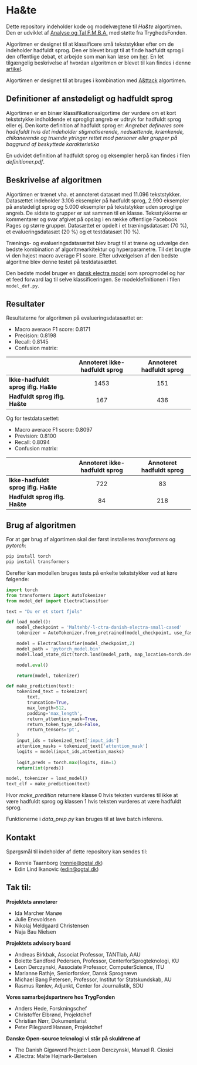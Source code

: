 # Ha&te
Dette repository indeholder kode og modelvægtene til *Ha&te* algortimen. Den er udviklet af [Analyse og Tal F.M.B.A.](www.ogtal.dk) med støtte fra TryghedsFonden. 

Algoritmen er designet til at klassificere små tekststykker efter om de indeholder hadfuldt sprog. Den er blevet brugt til at finde hadfuldt sprog i den offentlige debat, et arbejde som man kan læse om [her](https://strapi.ogtal.dk/uploads/966f1ebcfa9942d3aef338e9920611f4.pdf). En let tilgængelig beskrivelse af hvordan algoritmen er blevet til kan findes i denne [artikel](https://politiken.dk/indland/art8214841/S%C3%A5dan-fik-en-astrofysiker-og-hans-kollegaer-en-superalgoritme-til-at-forst%C3%A5-hvorn%C3%A5r-vi-mennesker-sviner-hinanden-til-p%C3%A5-Facebook).  

Algortimen er designet til at bruges i kombination med [A&ttack](https://github.com/ogtal/A-ttack) algortimen. 

## Definitioner af anstødeligt og hadfuldt sprog

Algortimen er en binær klassifikationsalgortime der vurdere om et kort tekststykke indholdende et sprogligt angreb er udtryk for hadfuldt sprog eller ej. 
Den korte definition af hadfuldt sprog er:
*Angrebet defineres som hadefuldt hvis det indeholder stigmatiserende, nedsættende, krænkende, chikanerende og truende ytringer rettet mod personer eller grupper på baggrund af beskyttede karakteristika*

En udvidet definition af hadfuldt sprog og eksempler herpå kan findes i filen *definitioner.pdf*.

## Beskrivelse af algoritmen

Algortimen er trænet vha. et annoteret datasæt med 11.096 tekststykker. Datasættet indeholder 3.106 eksempler på hadfuldt sprog, 2.990 eksempler på anstødeligt sprog og 5.000 eksempler på tekststykker uden sproglige angreb. De sidste to grupper er sat sammen til en klasse. Teksstykkerne er kommentarer og svar afgivet på opslag i en række offentlige Facebook Pages og større grupper. Datasættet er opdelt i et træningsdatasæt (70 %), et evalueringsdatasæt (20 %) og et testdatasæt (10 %).  

Trænings- og evalueringsdatasættet blev brugt til at træne og udvælge den bedste kombination af algoritmearkitektur og hyperparametre. Til det brugte vi den højest macro average F1 score. Efter udvælgelsen af den bedste algoritme blev denne testet på testdatasættet. 

Den bedste model bruger en [dansk electra model](https://huggingface.co/Maltehb/-l-ctra-danish-electra-small-uncased#) som sprogmodel og har et feed forward lag til selve klassificeringen. Se modeldefinitionen i filen `model_def.py`. 

## Resultater
		
Resultaterne for algoritmen på evalueringsdatasættet er: 
 - Macro averace F1 score: 0.8171
 - Precision: 0.8198 
 - Recall: 0.8145 
 - Confusion matrix:

|         | Annoteret ikke-hadfuldt sprog | Annoteret hadfuldt sprog  |
| ------------- |:-------------:| :-----:|
| **Ikke-hadfuldt sprog iflg. Ha&te** | 1453 | 151 |
| **Hadfuldt sprog iflg. Ha&te**      | 167  | 436 |


Og for testdatasættet:
 - Macro averace F1 score: 0.8097
 - Prevision: 0.8100  
 - Recall: 0.8094
 - Confusion matrix:

|         | Annoteret ikke-hadfuldt sprog | Annoteret hadfuldt sprog  |
| ------------- |:-------------:| :-----:|
| **Ikke-hadfuldt sprog iflg. Ha&te** | 722 | 83 |
| **Hadfuldt sprog iflg. Ha&te**      | 84  | 218 |


## Brug af algoritmen

For at gør brug af algortimen skal der først installeres *transformers* og *pytorch*:
```bash
pip install torch
pip install transformers

```

Derefter kan modellen bruges tests på enkelte tekststykker ved at køre følgende:

```python
import torch
from transformers import AutoTokenizer
from model_def import ElectraClassifier

text = "Du er et stort fjols"

def load_model():
    model_checkpoint = 'Maltehb/-l-ctra-danish-electra-small-cased'
    tokenizer = AutoTokenizer.from_pretrained(model_checkpoint, use_fast=True)

    model = ElectraClassifier(model_checkpoint,2)
    model_path = 'pytorch_model.bin'
    model.load_state_dict(torch.load(model_path, map_location=torch.device('cpu')))

    model.eval()

    return(model, tokenizer)

def make_prediction(text):
    tokenized_text = tokenizer(
        text,
        truncation=True,
        max_length=512,
        padding='max_length',
        return_attention_mask=True,
        return_token_type_ids=False,
        return_tensors='pt',
    )
    input_ids = tokenized_text['input_ids']
    attention_masks = tokenized_text['attention_mask']
    logits = model(input_ids,attention_masks)
    
    logit,preds = torch.max(logits, dim=1)
    return(int(preds))

model, tokenizer = load_model()
text_clf = make_prediction(text)
```
Hvor *make_predition* returnere klasse 0 hvis teksten vurderes til ikke at være hadfuldt sprog og klassen 1 hvis teksten vurderes at være hadfuldt sprog. 

Funktionerne i *data_prep.py* kan bruges til at lave batch inferens. 

## Kontakt

Spørgsmål til indeholder af dette repository kan sendes til:
 - Ronnie Taarnborg (ronnie@ogtal.dk)
 - Edin Lind Ikanovic (edin@ogtal.dk)

## Tak til:

**Projektets annotører**
 - Ida Marcher Manøe
 - Julie Enevoldsen
 - Nikolaj Meldgaard Christensen
 - Naja Bau Nielsen

**Projektets advisory board**
 - Andreas Birkbak, Associat Professor, TANTlab, AAU 
 - Bolette Sandford Pedersen, Professor, CenterforSprogteknologi, KU
 - Leon Derczynski, Associate Professor, ComputerScience, ITU
 - Marianne Rathje, Seniorforsker, Dansk Sprognævn
 - Michael Bang Petersen, Professor, Institut for Statskundskab, AU
 - Rasmus Rønlev, Adjunkt, Center for Journalistik, SDU

**Vores samarbejdspartnere hos TrygFonden**
 - Anders Hede, Forskningschef
 - Christoffer Elbrønd, Projektchef
 - Christian Nørr, Dokumentarist
 - Peter Pilegaard Hansen, Projektchef

**Danske Open-source teknologi vi står på skuldrene af**
 - The Danish Gigaword Project: Leon Derczynski, Manuel R. Ciosici
 - Ælectra: Malte Højmark-Bertelsen
